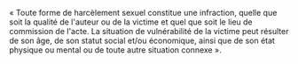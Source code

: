 « Toute forme de harcèlement sexuel constitue une infraction, quelle que soit la qualité de l'auteur ou de la victime et quel que soit le lieu de commission de l'acte.
La situation de vulnérabilité de la victime peut résulter de son âge, de son statut social et/ou économique, ainsi que de son état physique ou mental ou de toute autre situation соnnехе ».